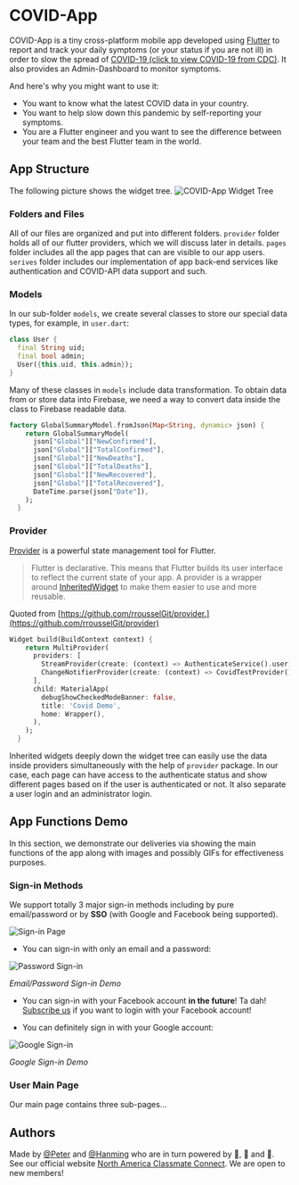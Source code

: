 # COVID-App

COVID-App is a tiny cross-platform mobile app developed using [Flutter](https://github.com/flutter/flutter) to report and track your daily symptoms (or your status if you are not ill) in order to slow the spread of [COVID-19 (click to view COVID-19 from CDC)](https://www.cdc.gov/coronavirus/2019-ncov/index.html). It also provides an Admin-Dashboard to monitor symptoms.

And here's why you might want to use it:

* You want to know what the latest COVID data in your country.
* You want to help slow down this pandemic by self-reporting your symptoms.
* You are a Flutter engineer and you want to see the difference between your team and the best Flutter team in the world.

## App Structure
The following picture shows the widget tree.
![COVID-App Widget Tree](https://github.com/SweetSourPeter/MINISeniorDesign-CovidAPP/blob/master/lib/mdimg/structure.png)

### Folders and Files

All of our files are organized and put into different folders.
`provider` folder holds all of our flutter providers, which we will discuss later in details.
`pages` folder includes all the app pages that can are visible to our app users.
`serives` folder includes our implementation of app back-end services like authentication and COVID-API data support and such.

### Models

In our sub-folder `models`, we create several classes to store our special data types, for example, in `user.dart`:

```dart
class User {
  final String uid;
  final bool admin;
  User({this.uid, this.admin});
}
```

Many of these classes in `models` include data transformation. To obtain data from or store data into Firebase, we need a way to convert data inside the class to Firebase readable data.

```dart
factory GlobalSummaryModel.fromJson(Map<String, dynamic> json) {
    return GlobalSummaryModel(
      json["Global"]["NewConfirmed"],
      json["Global"]["TotalConfirmed"],
      json["Global"]["NewDeaths"],
      json["Global"]["TotalDeaths"],
      json["Global"]["NewRecovered"],
      json["Global"]["TotalRecovered"],
      DateTime.parse(json["Date"]),
    );
  }
```

### Provider
[Provider](https://github.com/rrousselGit/provider) is a powerful state management tool for Flutter. 
> Flutter is declarative. This means that Flutter builds its user interface to reflect the current state of your app.
> A provider is a wrapper around [InheritedWidget](https://api.flutter.dev/flutter/widgets/InheritedWidget-class.html) to make them easier to use and more reusable.

Quoted from [https://github.com/rrousselGit/provider.](https://github.com/rrousselGit/provider) 
```dart
Widget build(BuildContext context) {
    return MultiProvider(
      providers: [
        StreamProvider(create: (context) => AuthenticateService().user),
        ChangeNotifierProvider(create: (context) => CovidTestProvider()),
      ],
      child: MaterialApp(
        debugShowCheckedModeBanner: false,
        title: 'Covid Demo',
        home: Wrapper(),
      ),
    );
  }
```

Inherited widgets deeply down the widget tree can easily use the data inside providers simultaneously with the help of `provider` package. In our case, each page can have access to the authenticate status and show different pages based on if the user is authenticated or not. It also separate a user login and an administrator login.

## App Functions Demo

In this section, we demonstrate our deliveries via showing the main functions of the app along with images and possibly GIFs for effectiveness purposes.

### Sign-in Methods

We support totally 3 major sign-in methods including by pure email/password or by **SSO** (with Google and Facebook being supported).

![Sign-in Page](https://github.com/SweetSourPeter/MINISeniorDesign-CovidAPP/blob/master/lib/mdimg/login.png)

* You can sign-in with only an email and a password:

![Password Sign-in](https://github.com/SweetSourPeter/MINISeniorDesign-CovidAPP/blob/master/lib/mdimg/ep.gif)

*Email/Password Sign-in Demo*

* You can sign-in with your Facebook account **in the future**! Ta dah!
[Subscribe us](https://www.na-cc.com/) if you want to login with your Facebook account!

* You can definitely sign in with your Google account:

![Google Sign-in](https://github.com/SweetSourPeter/MINISeniorDesign-CovidAPP/blob/master/lib/mdimg/gog.gif)

*Google Sign-in Demo*

### User Main Page
Our main page contains three sub-pages...

## Authors

Made by [@Peter](https://github.com/SweetSourPeter) and [@Hanming](https://github.com/labmem008) who are in turn powered by :fries:, :hamburger: and :cake:.
See our official website [North America Classmate Connect](https://www.na-cc.com/).
We are open to new members!